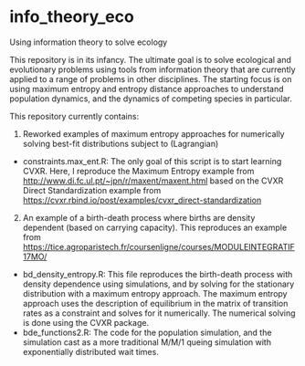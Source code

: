 # info_theory_eco
Using information theory to solve ecology

This repository is in its infancy. The ultimate goal is to solve ecological and evolutionary problems using tools from information theory that are currently applied to a range of problems in other disciplines. The starting focus is on using maximum entropy and entropy distance approaches to understand population dynamics, and the dynamics of competing species in particular. 

This repository currently contains:

1. Reworked examples of maximum entropy approaches for numerically solving best-fit distributions subject to (Lagrangian)
  
  * constraints.max_ent.R: The only goal of this script is to start learning CVXR. Here, I reproduce the Maximum Entropy example from http://www.di.fc.ul.pt/~jpn/r/maxent/maxent.html based on the CVXR Direct Standardization example from https://cvxr.rbind.io/post/examples/cvxr_direct-standardization  
  
2. An example of a birth-death process where births are density dependent (based on carrying capacity). This reproduces an example from https://tice.agroparistech.fr/coursenligne/courses/MODULEINTEGRATIF17MO/

  * bd_density_entropy.R: This file reproduces the birth-death process with density dependence using simulations, and by solving for the stationary distribution with a maximum entropy approach. The maximum entropy approach uses the description of equilibrium in the matrix of transition rates as a constraint and solves for it numerically. The numerical solving is done using the CVXR package. 
  * bde_functions2.R: The code for the population simulation, and the simulation cast as a more traditional M/M/1 queing simulation with exponentially distributed wait times. 
